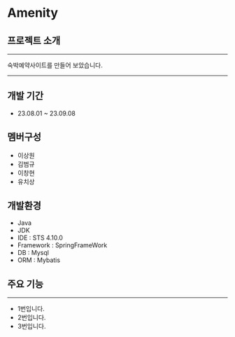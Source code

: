 # Amenity

## 프로젝트 소개
------
숙박예약사이트를 만들어 보았습니다.

----
## 개발 기간
- 23.08.01 ~ 23.09.08

## 멤버구성
- 이상원
- 김범규
- 이창현
- 유치상

## 개발환경
- Java
- JDK
- IDE : STS 4.10.0
- Framework : SpringFrameWork
- DB : Mysql
- ORM : Mybatis

## 주요 기능
------------
- 1번입니다.
- 2번입니다.
- 3번입니다.
